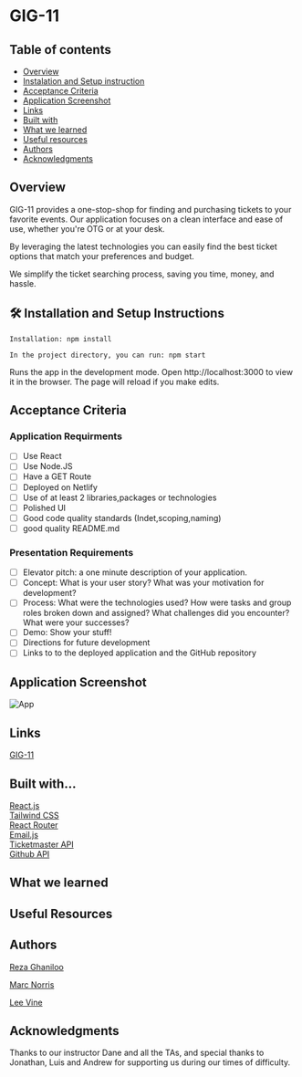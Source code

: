 # GIG-11 

## Table of contents

- [Overview](#overview)
- [Instalation and Setup instruction](#🛠-installation-and-setup-instructions)
- [Acceptance Criteria](#acceptance-criteria)
- [Application Screenshot](#application-screenshot)
- [Links](#links)
- [Built with](#built-with)
- [What we learned](#what-we-learned)
- [Useful resources](#useful-resources)
- [Authors](#authors)
- [Acknowledgments](#acknowledgments)

## Overview

GIG-11 provides a one-stop-shop for finding and purchasing tickets to your favorite events. Our application focuses on a clean interface and ease of use, whether you're OTG or at your desk.  

By leveraging the latest technologies you can easily find the best ticket options that match your preferences and budget.  

We simplify the ticket searching process, saving you time, money, and hassle.
  

## 🛠 Installation and Setup Instructions

    Installation: npm install

    In the project directory, you can run: npm start

Runs the app in the development mode.
Open http://localhost:3000 to view it in the browser. The page will reload if you make edits.
## Acceptance Criteria

 ### Application Requirments


- [ ] Use React
- [ ] Use Node.JS
- [ ] Have a GET Route
- [ ] Deployed on Netlify
- [ ] Use of at least 2 libraries,packages or technologies
- [ ] Polished UI
- [ ] Good code quality standards (Indet,scoping,naming)
- [ ] good quality README.md

### Presentation Requirements


- [ ] Elevator pitch: a one minute description of your application.
- [ ] Concept: What is your user story? What was your motivation for development?
- [ ] Process: What were the technologies used? How were tasks and group roles broken down and assigned? What challenges did you encounter? What were your successes?
- [ ] Demo: Show your stuff!
- [ ] Directions for future development
- [ ] Links to to the deployed application and the GitHub repository

## Application Screenshot

![App](http://url/to/img.png)


## Links

[GIG-11](https://dreamy-granita-5fb38d.netlify.app/)


## Built with...


[React.js](https://react.dev/)  
[Tailwind CSS](https://tailwindcss.com/)  
[React Router](https://reactrouter.com/en/main)  
[Email.js](https://www.emailjs.com/)  
[Ticketmaster API](https://developer.ticketmaster.com/products-and-docs/apis/getting-started/)  
[Github API](https://github.com/)  



## What we learned


## Useful Resources
 

## Authors
[Reza Ghaniloo](https://github.com/rezan5910)  

[Marc Norris](https://github.com/shaky411)  

[Lee Vine](https://github.com/leedvine)  
 

## Acknowledgments

Thanks to our instructor Dane and all the TAs, and special thanks to Jonathan, Luis and Andrew for supporting us during our times of difficulty.

   